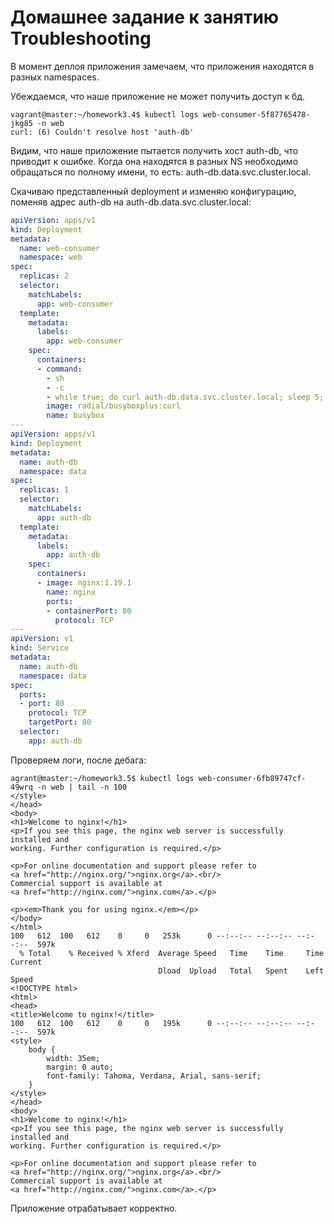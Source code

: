 # Домашнее задание к занятию Troubleshooting

В момент деплоя приложения замечаем, что приложения находятся в разных namespaces.

Убеждаемся, что наше приложение не может получить доступ к бд.

```
vagrant@master:~/homework3.4$ kubectl logs web-consumer-5f87765478-jkg85 -n web
curl: (6) Couldn't resolve host 'auth-db'
```

Видим, что наше приложение пытается получить хост auth-db, что приводит к ошибке. Когда она находятся в разных NS необходимо обращаться по полному имени, то есть: auth-db.data.svc.cluster.local.

Скачиваю представленный deployment и изменяю конфигурацию, поменяв адрес auth-db на auth-db.data.svc.cluster.local:

```yml
apiVersion: apps/v1
kind: Deployment
metadata:
  name: web-consumer
  namespace: web
spec:
  replicas: 2
  selector:
    matchLabels:
      app: web-consumer
  template:
    metadata:
      labels:
        app: web-consumer
    spec:
      containers:
      - command:
        - sh
        - -c
        - while true; do curl auth-db.data.svc.cluster.local; sleep 5; done
        image: radial/busyboxplus:curl
        name: busybox
---
apiVersion: apps/v1
kind: Deployment
metadata:
  name: auth-db
  namespace: data
spec:
  replicas: 1
  selector:
    matchLabels:
      app: auth-db
  template:
    metadata:
      labels:
        app: auth-db
    spec:
      containers:
      - image: nginx:1.19.1
        name: nginx
        ports:
        - containerPort: 80
          protocol: TCP
---
apiVersion: v1
kind: Service
metadata:
  name: auth-db
  namespace: data
spec:
  ports:
  - port: 80
    protocol: TCP
    targetPort: 80
  selector:
    app: auth-db
```

Проверяем логи, после дебага:

```
agrant@master:~/homework3.5$ kubectl logs web-consumer-6fb89747cf-49wrq -n web | tail -n 100
</style>
</head>
<body>
<h1>Welcome to nginx!</h1>
<p>If you see this page, the nginx web server is successfully installed and
working. Further configuration is required.</p>

<p>For online documentation and support please refer to
<a href="http://nginx.org/">nginx.org</a>.<br/>
Commercial support is available at
<a href="http://nginx.com/">nginx.com</a>.</p>

<p><em>Thank you for using nginx.</em></p>
</body>
</html>
100   612  100   612    0     0   253k      0 --:--:-- --:--:-- --:--:--  597k
  % Total    % Received % Xferd  Average Speed   Time    Time     Time  Current
                                 Dload  Upload   Total   Spent    Left  Speed
<!DOCTYPE html>
<html>
<head>
<title>Welcome to nginx!</title>
100   612  100   612    0     0   195k      0 --:--:-- --:--:-- --:--:--  597k
<style>
    body {
        width: 35em;
        margin: 0 auto;
        font-family: Tahoma, Verdana, Arial, sans-serif;
    }
</style>
</head>
<body>
<h1>Welcome to nginx!</h1>
<p>If you see this page, the nginx web server is successfully installed and
working. Further configuration is required.</p>

<p>For online documentation and support please refer to
<a href="http://nginx.org/">nginx.org</a>.<br/>
Commercial support is available at
<a href="http://nginx.com/">nginx.com</a>.</p>
```

Приложение отрабатывает корректно.